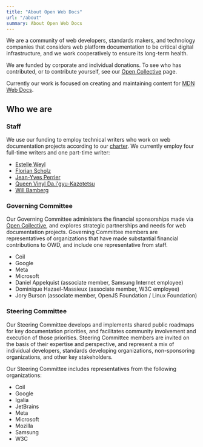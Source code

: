 ```yaml
---
title: "About Open Web Docs"
url: "/about"
summary: About Open Web Docs
---
```


We are a community of web developers, standards makers, and technology companies that considers web platform documentation to be critical digital infrastructure, and we work cooperatively to ensure its long-term health.

We are funded by corporate and individual donations. To see who has contributed, or to contribute yourself, see our [Open Collective](https://opencollective.com/open-web-docs) page.

Currently our work is focused on creating and maintaining content for [MDN Web Docs](https://developer.mozilla.org).

## Who we are

### Staff

We use our funding to employ technical writers who work on web documentation projects according to our [charter](https://github.com/openwebdocs/project/blob/main/charter.md). We currently employ four full-time writers and one part-time writer:

- [Estelle Weyl](https://github.com/estelle)
- [Florian Scholz](https://github.com/Elchi3)
- [Jean-Yves Perrier](https://github.com/teoli2003)
- [Queen Vinyl Da.i'gyu-Kazotetsu](https://github.com/queengooborg)
- [Will Bamberg](https://github.com/wbamberg)

### Governing Committee

Our Governing Committee administers the financial sponsorships made via [Open Collective](https://opencollective.com/open-web-docs), and explores strategic partnerships and needs for web documentation projects. Governing Committee members are representatives of organizations that have made substantial financial contributions to OWD, and include one representative from staff.

- Coil
- Google
- Meta
- Microsoft
- Daniel Appelquist (associate member, Samsung Internet employee)
- Dominique Hazael-Massieux (associate member, W3C employee)
- Jory Burson (associate member, OpenJS Foundation / Linux Foundation)

### Steering Committee

Our Steering Committee develops and implements shared public roadmaps for key documentation priorities, and facilitates community involvement and execution of those priorities. Steering Committee members are invited on the basis of their expertise and perspective, and represent a mix of individual developers, standards developing organizations, non-sponsoring organizations, and other key stakeholders.

Our Steering Committee includes representatives from the following organizations:

- Coil
- Google
- Igalia
- JetBrains
- Meta
- Microsoft
- Mozilla
- Samsung
- W3C
